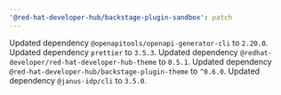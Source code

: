 ```yaml
---
'@red-hat-developer-hub/backstage-plugin-sandbox': patch
---
```


Updated dependency `@openapitools/openapi-generator-cli` to `2.20.0`.
Updated dependency `prettier` to `3.5.3`.
Updated dependency `@redhat-developer/red-hat-developer-hub-theme` to `0.5.1`.
Updated dependency `@red-hat-developer-hub/backstage-plugin-theme` to `^0.6.0`.
Updated dependency `@janus-idp/cli` to `3.5.0`.
